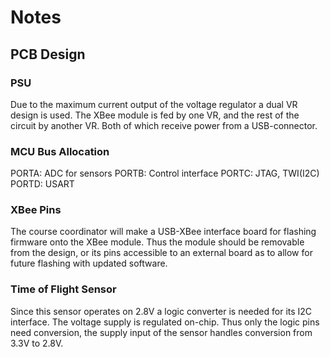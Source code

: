 # Notes

## PCB Design

### PSU
Due to the maximum current output of the voltage regulator a dual VR design is used. The XBee module is fed by one VR, and the rest of the circuit by another VR. Both of which receive power from a USB-connector. 

### MCU Bus Allocation
PORTA: ADC for sensors
PORTB: Control interface
PORTC: JTAG, TWI(I2C)
PORTD: USART

### XBee Pins
The course coordinator will make a USB-XBee interface board for flashing firmware onto the XBee module. Thus the module should be removable from the design, or its pins accessible to an external board as to allow for future flashing with updated software.

### Time of Flight Sensor
Since this sensor operates on 2.8V a logic converter is needed for its I2C interface. The voltage supply is regulated on-chip. Thus only the logic pins need conversion, the supply input of the sensor handles conversion from 3.3V to 2.8V. 